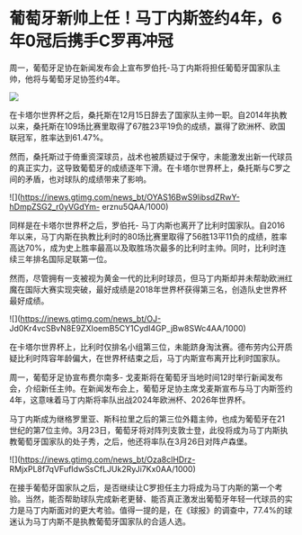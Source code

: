 # 葡萄牙新帅上任！马丁内斯签约4年，6年0冠后携手C罗再冲冠

周一，葡萄牙足协在新闻发布会上宣布罗伯托-马丁内斯将担任葡萄牙国家队主帅，他将与葡萄牙足协签约4年。

![](https://inews.gtimg.com/news_bt/O254432V7TR6cjDVSR7Ukt_9N1Ia_svGjyWf602NjO72gAA/1000)

在卡塔尔世界杯之后，桑托斯在12月15日辞去了国家队主帅一职。自2014年执教以来，桑托斯在109场比赛里取得了67胜23平19负的成绩，赢得了欧洲杯、欧国联冠军，胜率达到61.47%。

然而，桑托斯过于倚重资深球员，战术也被质疑过于保守，未能激发出新一代球员的真正实力，这导致葡萄牙的成绩逐年下滑。在卡塔尔世界杯上，桑托斯与C罗之间的矛盾，也对球队的成绩带来了影响。

![](https://inews.gtimg.com/news_bt/OYAS16BwS9libsdZRwY-hDmpZSG2_r0yVGdYm-
erznu5QAA/1000)

同样是在卡塔尔世界杯之后，罗伯托-
马丁内斯也离开了比利时国家队。自2016年以来，马丁内斯在执教比利时的80场比赛里取得了56胜13平11负的成绩，胜率高达70%，成为史上胜率最高以及取胜场次最多的比利时主帅。同时，比利时连续三年排名国际足联第一位。

然而，尽管拥有一支被视为黄金一代的比利时球员，但马丁内斯却并未帮助欧洲红魔在国际大赛实现突破，最好成绩是2018年世界杯获得第三名，创造队史世界杯最好成绩。

![](https://inews.gtimg.com/news_bt/OJ-
Jd0Kr4vcSBvN8E9ZXIoemB5CY1CydI4GP_jBw8SWc4AA/1000)

在卡塔尔世界杯上，比利时仅排名小组第三位，未能跻身淘汰赛。德布劳内公开质疑比利时阵容年龄偏大，在世界杯结束之后，马丁内斯宣布离开比利时国家队。

周一，葡萄牙足协宣布费尔南多-
戈麦斯将在葡萄牙当地时间12时举行新闻发布会，介绍新任主帅。在新闻发布会上，葡萄牙足协主席戈麦斯宣布与马丁内斯签约4年，这意味着马丁内斯将率队出战2024年欧洲杯、2026年世界杯。

马丁内斯成为继格罗里亚、斯科拉里之后的第三位外籍主帅，也成为葡萄牙在21世纪的第7位主帅。3月23日，葡萄牙将对阵列支敦士登，此役将成为马丁内斯执教葡萄牙国家队的处子秀，之后，他还将率队在3月26日对阵卢森堡。

![](https://inews.gtimg.com/news_bt/Oza8clHDrz-
RMjxPL8f7qVFufIdwSsCfLJUk2RyJi7Kx0AA/1000)

在接手葡萄牙国家队之后，是否继续让C罗担任主力将成为马丁内斯的第一个考验。当然，能否帮助球队完成新老更替、能否真正激发出葡萄牙年轻一代球员的实力是马丁内斯面对的更大考验。值得一提的是，在《球报》的调查中，77.4%的球迷认为马丁内斯不是执教葡萄牙国家队的合适人选。

